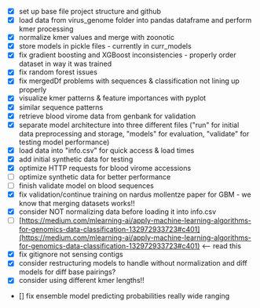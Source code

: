 - [X] set up base file project structure and github
- [X] load data from virus_genome folder into pandas dataframe and perform kmer processing
- [X] normalize kmer values and merge with zoonotic
- [X] store models in pickle files - currently in curr_models
- [X] fix gradient boosting and XGBoost inconsistencies - properly order dataset in way it was trained
- [X] fix random forest issues
- [X] fix mergedDf problems with sequences & classification not lining up properly
- [X] visualize kmer patterns & feature importances with pyplot
- [X] similar sequence patterns
- [X] retrieve blood virome data from genbank for validation
- [X] separate model architecture into three different files ("run" for initial data preprocessing and storage, "models" for evaluation, "validate" for testing model performance)
- [X] load data into "info.csv" for quick access & load times
- [X] add initial synthetic data for testing
- [X] optimize HTTP requests for blood virome accessions
- [ ] optimize synthetic data for better performance
- [ ] finish validate model on blood sequences
- [X] fix validation/continue training on nardus mollentze paper for GBM - we know that merging datasets works!!
- [X] consider NOT normalizing data before loading it into info.csv
- [ ] [https://medium.com/mlearning-ai/apply-machine-learning-algorithms-for-genomics-data-classification-132972933723#c401](https://medium.com/mlearning-ai/apply-machine-learning-algorithms-for-genomics-data-classification-132972933723#c401) <-- read this
- [X] fix gitignore not sensing contigs
- [X] consider restructuring models to handle without normalization and diff models for diff base pairings?
- [X] consider using different kmer lengths!!
- [] fix ensemble model predicting probabilities really wide ranging 